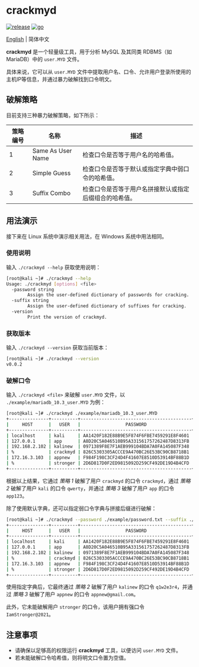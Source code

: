 # crackmyd

[![release](https://img.shields.io/github/v/release/ciphersaw/crackmyd)](https://github.com/ciphersaw/crackmyd) [![go](https://img.shields.io/badge/go-1.16-blue)](https://golang.org/)

[English](README.md) | 简体中文

**crackmyd** 是一个轻量级工具，用于分析 MySQL 及其同类 RDBMS（如 MariaDB）中的 `user.MYD` 文件。

具体来说，它可以从 `user.MYD` 文件中提取用户名、口令、允许用户登录所使用的主机IP等信息，并通过暴力破解找到口令明文。

## 破解策略

目前支持三种暴力破解策略，如下所示：

| 策略编号 | 名称              | 描述                                                   |
| -------- | ----------------- | ------------------------------------------------------ |
| 1        | Same As User Name | 检查口令是否等于用户名的哈希值。                       |
| 2        | Simple Guess      | 检查口令是否等于默认或指定字典中弱口令的哈希值。       |
| 3        | Suffix Combo      | 检查口令是否等于用户名拼接默认或指定后缀组合的哈希值。 |

## 用法演示

接下来在 Linux 系统中演示相关用法，在 Windows 系统中用法相同。

### 使用说明

输入 `./crackmyd --help` 获取使用说明：

```bash
[root@kali ~]# ./crackmyd --help
Usage: ./crackmyd [options] <file>
  -password string
        Assign the user-defined dictionary of passwords for cracking.
  -suffix string
        Assign the user-defined dictionary of suffixes for cracking.
  -version
        Print the version of crackmyd.
```

### 获取版本

输入 `./crackmyd --version` 获取当前版本：

```bash
[root@kali ~]# ./crackmyd --version
v0.0.2
```

### 破解口令

输入 `./crackmyd <file>` 来破解 `user.MYD` 文件，以 `./example/mariadb_10.3_user.MYD` 为例：

```bash
[root@kali ~]# ./crackmyd ./example/mariadb_10.3_user.MYD
+---------------+----------+------------------------------------------+-----------+
|     HOST      |   USER   |                 PASSWORD                 | PLAINTEXT |
+---------------+----------+------------------------------------------+-----------+
| localhost     | kali     | AA1420F182E88B9E5F874F6FBE7459291E8F4601 | qwerty    |
| 127.0.0.1     | app      | A8D20C5A046510B95A331561757262487D8313FB | app123    |
| 192.168.2.102 | kalinew  | 0971389F8E7F1AEB999104BDA7A0FA145087F348 |           |
| %             | crackmyd | 826C5303305ACCCE9A470BC26E53BC90CB8718B1 | crackmyd  |
| 172.16.3.103  | appnew   | F984F198C3CF24D4F41607E8510D53914BF88B1D |           |
| %             | stronger | 2D6D817D0F2ED9815092D259CF492DE19D4B4CFD |           |
+---------------+----------+------------------------------------------+-----------+
```

根据以上结果，它通过 *策略 1* 破解了用户 `crackmyd` 的口令 `crackmyd`，通过 *策略 2* 破解了用户 `kali` 的口令 `qwerty`，并通过 *策略 3* 破解了用户 `app` 的口令 `app123`。

除了使用默认字典，还可以指定弱口令字典与拼接后缀进行破解：

```bash
[root@kali ~]# ./crackmyd --password ./example/password.txt --suffix ./example/suffix.txt ./example/mariadb_10.3_user.MYD
+---------------+----------+------------------------------------------+------------------+
|     HOST      |   USER   |                 PASSWORD                 |    PLAINTEXT     |
+---------------+----------+------------------------------------------+------------------+
| localhost     | kali     | AA1420F182E88B9E5F874F6FBE7459291E8F4601 | qwerty           |
| 127.0.0.1     | app      | A8D20C5A046510B95A331561757262487D8313FB | app123           |
| 192.168.2.102 | kalinew  | 0971389F8E7F1AEB999104BDA7A0FA145087F348 | q1w2e3r4         |
| %             | crackmyd | 826C5303305ACCCE9A470BC26E53BC90CB8718B1 | crackmyd         |
| 172.16.3.103  | appnew   | F984F198C3CF24D4F41607E8510D53914BF88B1D | appnew@gmail.com |
| %             | stronger | 2D6D817D0F2ED9815092D259CF492DE19D4B4CFD |                  |
+---------------+----------+------------------------------------------+------------------+
```

使用指定字典后，它最终通过 *策略 2* 破解了用户 `kalinew` 的口令 `q1w2e3r4`，并通过 *策略 3* 破解了用户 `appnew` 的口令 `appnew@gmail.com`。

此外，它未能破解用户 `stronger` 的口令，该用户拥有强口令 `IamStronger@2021`。

## 注意事项

- 请确保以足够高的权限运行 **crackmyd** 工具，以便访问 `user.MYD` 文件。
- 若未能破解口令哈希值，则将明文口令置为空值。
